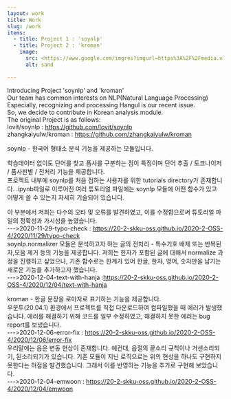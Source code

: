 ```yaml
---
layout: work
title: Work
slug: /work
items:
  - title: Project 1 : 'soynlp'
  - title: Project 2 : 'kroman'
    image:
      src: <https://www.google.com/imgres?imgurl=https%3A%2F%2Fmedia.vlpt.us%2Fimages%2Fseunghoking%2Fpost%2F315f49f2-dc68-417a-8fe9-7b59790b417a%2FNLP.jpeg&imgrefurl=https%3A%2F%2Fvelog.io%2F%40seunghoking%2FNLP-%25ED%2595%259C%25EA%25B5%25AD%25EC%2596%25B4-%25ED%2598%2595%25ED%2583%259C%25EC%2586%258C-%25EB%25B6%2584%25EC%2584%259D%25EA%25B8%25B0-%25EC%2598%25A4%25ED%2594%2588%25EC%2586%258C%25EC%258A%25A4-%25EC%25A0%2595%25EB%25A6%25AC%25ED%2595%25B4%25EB%2593%259C%25EB%25A6%25B4%25EA%25B2%258C%25EC%259A%2594&tbnid=0dlVmOa6sDvTwM&vet=12ahUKEwi74LnVlrntAhVCXZQKHTlmAVMQMygNegUIARCyAQ..i&docid=xZGYng1iFJtF9M&w=1600&h=848&q=soynlp&ved=2ahUKEwi74LnVlrntAhVCXZQKHTlmAVMQMygNegUIARCyAQ>
      alt: sand

---
```


Introducing Project 'soynlp' and 'kroman'
<br />
Our team has common interests on NLP(Natural Language Processing)
<br />
Especially, recognizing and processing Hangul is our recent issue.
<br />
So, we decide to contribute in Korean analysis module.
<br />
The original Project is as follows:
<br />
lovit/soynlp : <https://github.com/lovit/soynlp>
<br />
zhangkaiyulw/kroman : <https://github.com/zhangkaiyulw/kroman>

soynlp - 한국어 형태소 분석 기능을 제공하는 모듈입니다. 
<br />

학습데이터 없이도 단어를 찾고 품사를 구분하는 점이 특징이며 단어 추출 / 토크나이저 / 품사판별 / 전처리 기능을 제공합니다.
<br />
프로젝트 내부에 soynlp를 처음 접하는 사용자를 위한 tutorials directory가 존재합니다. .ipynb파일로 이루어진 여러 튜토리얼 파일에는 soynlp 모듈에 어떤 함수가 있고 어떻게 쓸 수 있는지 자세히 기술되어 있습니다.
<br />

이 부분에서 저희는 다수의 오타 및 오류를 발견하였고, 이를 수정함으로써 튜토리얼 파일의 정확성과 가시성을 높였습니다.
<br />
--->2020-11-29-typo-check : <https://20-2-skku-oss.github.io/2020-2-OSS-4/2020/11/29/typo-check>
<br />
soynlp.normalizer 모듈은 분석하고자 하는 글의 전처리 - 특수기호 배제 또는 반복된 자,모음 제거 등의 기능을 제공합니다. 저희는 한자가 포함된 글에 대해서 normalize 과정을 진행하고 싶었으나, 기존 함수로는 한계가 있어 한글, 한자, 영어, 숫자만을 남기는 새로운 기능을 추가하고자 했습니다. 
<br />
--->2020-12-04-text-with-hanja :<https://20-2-skku-oss.github.io/2020-2-OSS-4/2020/12/04/text-with-hanja>
<br />

kroman - 한글 문장을 로마자로 표기하는 기능을 제공합니다.
<br />
우분투(20.04.1) 환경에서 프로젝트를 직접 다운로드하여 컴파일했을 때 에러가 발생했습니다. 에러를 해결하기 위해 코드를 일부 수정하였고, 해결하지 못한 에러는 bug report를 보냈습니다.
<br />
--->2020-12-06-error-fix : <https://20-2-skku-oss.github.io/2020-2-OSS-4/2020/12/06/error-fix>
<br />
우리말에는 음운 변동 현상이 존재합니다. 예컨대, 음절의 끝소리 규칙이나 거센소리되기, 된소리되기가 있습니다. 기존 모듈이 지닌 로직으로는 위의 현상을 하나도 구현하지 못한다는 허점을 발견했습니다. 그래서 이를 반영하는 기능을 추가로 구현해 보았습니다. 
<br />
--->2020-12-04-emwoon : <https://20-2-skku-oss.github.io/2020-2-OSS-4/2020/12/04/emwoon>
<br />
